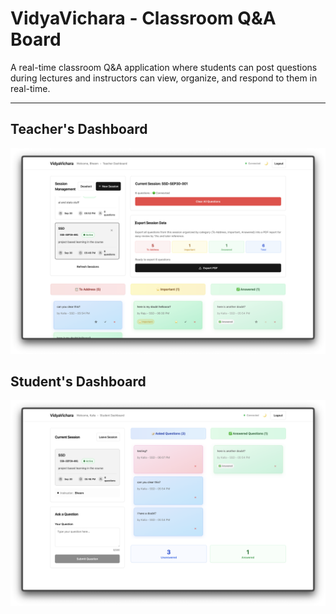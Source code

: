 # VidyaVichara - Classroom Q&A Board

A real-time classroom Q&A application where students can post questions during lectures and instructors can view, organize, and respond to them in real-time.

---

## Teacher's Dashboard

![Teacher's Dashboard](./readme-assets/teacher-dashboard.png)

## Student's Dashboard

![Student's Dashboard](./readme-assets/student-dashboard.png)
